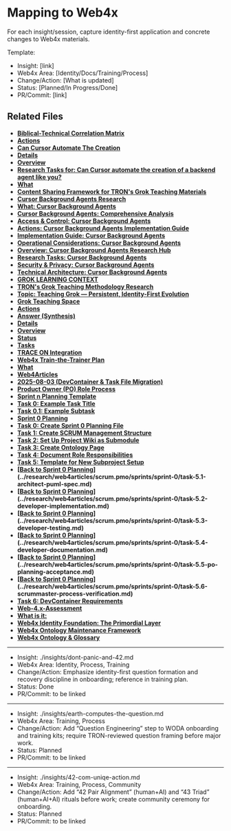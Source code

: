 # Mapping to Web4x
For each insight/session, capture identity-first application and concrete changes to Web4x materials.

Template:
- Insight: [link]
- Web4x Area: [Identity/Docs/Training/Process]
- Change/Action: [What is updated]
- Status: [Planned/In Progress/Done]
- PR/Commit: [link]
## Related Files

- **[Biblical-Technical Correlation Matrix](../research/biblical-technical-correlation.md)**
- **[Actions](../research/can-cursor-automate-the-creation/actions.md)**
- **[Can Cursor Automate The Creation](../research/can-cursor-automate-the-creation/can-cursor-automate-the-creation.md)**
- **[Details](../research/can-cursor-automate-the-creation/details.md)**
- **[Overview](../research/can-cursor-automate-the-creation/overview.md)**
- **[Research Tasks for: Can Cursor automate the creation of a backend agent like you?](../research/can-cursor-automate-the-creation/research-tasks.md)**
- **[What](../research/can-cursor-automate-the-creation/what.md)**
- **[Content Sharing Framework for TRON's Grok Teaching Materials](../research/content-sharing-framework.md)**
- **[Cursor Background Agents Research](../research/cursor-background-agents/0_topic.md)**
- **[What: Cursor Background Agents](../research/cursor-background-agents/1_what.md)**
- **[Cursor Background Agents: Comprehensive Analysis](../research/cursor-background-agents/2_answer.md)**
- **[Access & Control: Cursor Background Agents](../research/cursor-background-agents/access-control.md)**
- **[Actions: Cursor Background Agents Implementation Guide](../research/cursor-background-agents/actions.md)**
- **[Implementation Guide: Cursor Background Agents](../research/cursor-background-agents/implementation-guide.md)**
- **[Operational Considerations: Cursor Background Agents](../research/cursor-background-agents/operational-considerations.md)**
- **[Overview: Cursor Background Agents Research Hub](../research/cursor-background-agents/overview.md)**
- **[Research Tasks: Cursor Background Agents](../research/cursor-background-agents/research-tasks.md)**
- **[Security & Privacy: Cursor Background Agents](../research/cursor-background-agents/security-privacy.md)**
- **[Technical Architecture: Cursor Background Agents](../research/cursor-background-agents/technical-architecture.md)**
- **[GROK LEARNING CONTEXT](../research/grok-learning-context.md)**
- **[TRON's Grok Teaching Methodology Research](../research/grok-teaching-research-analysis.md)**
- **[Topic: Teaching Grok — Persistent, Identity-First Evolution](../research/grok-teaching/0_topic.md)**
- **[Grok Teaching Space](../research/grok-teaching/README.md)**
- **[Actions](../research/grok-teaching/actions.md)**
- **[Answer (Synthesis)](../research/grok-teaching/answer.md)**
- **[Details](../research/grok-teaching/details.md)**
- **[Overview](../research/grok-teaching/overview.md)**
- **[Status](../research/grok-teaching/status.md)**
- **[Tasks](../research/grok-teaching/tasks.md)**
- **[TRACE ON Integration](../research/grok-teaching/trace_on.md)**
- **[Web4x Train-the-Trainer Plan](../research/grok-teaching/train-the-trainer-plan.md)**
- **[What](../research/grok-teaching/what.md)**
- **[Web4Articles](../research/web4articles/README.md)**
- **[2025-08-03 (DevContainer & Task File Migration)](../research/web4articles/docs/process-migration-log.md)**
- **[Product Owner (PO) Role Process](../research/web4articles/scrum.pmo/roles/PO/process.md)**
- **[Sprint n Planning Template](../research/web4articles/scrum.pmo/roles/PO/sprint-n-template/planning.md)**
- **[Task 0: Example Task Title](../research/web4articles/scrum.pmo/roles/PO/sprint-n-template/task-0-example-task.md)**
- **[Task 0.1: Example Subtask](../research/web4articles/scrum.pmo/roles/PO/sprint-n-template/task-0.1-example-subtask.md)**
- **[Sprint 0 Planning](../research/web4articles/scrum.pmo/sprints/sprint-0/planning.md)**
- **[Task 0: Create Sprint 0 Planning File](../research/web4articles/scrum.pmo/sprints/sprint-0/task-0-create-sprint-0-planning-file.md)**
- **[Task 1: Create SCRUM Management Structure](../research/web4articles/scrum.pmo/sprints/sprint-0/task-1-create-scrum-structure.md)**
- **[Task 2: Set Up Project Wiki as Submodule](../research/web4articles/scrum.pmo/sprints/sprint-0/task-2-setup-wiki-submodule.md)**
- **[Task 3: Create Ontology Page](../research/web4articles/scrum.pmo/sprints/sprint-0/task-3-create-ontology-page.md)**
- **[Task 4: Document Role Responsibilities](../research/web4articles/scrum.pmo/sprints/sprint-0/task-4-document-role-responsibilities.md)**
- **[Task 5: Template for New Subproject Setup](../research/web4articles/scrum.pmo/sprints/sprint-0/task-5-template-new-subproject.md)**
- **[[Back to Sprint 0 Planning](./planning.md)](../research/web4articles/scrum.pmo/sprints/sprint-0/task-5.1-architect-puml-spec.md)**
- **[[Back to Sprint 0 Planning](./planning.md)](../research/web4articles/scrum.pmo/sprints/sprint-0/task-5.2-developer-implementation.md)**
- **[[Back to Sprint 0 Planning](./planning.md)](../research/web4articles/scrum.pmo/sprints/sprint-0/task-5.3-developer-testing.md)**
- **[[Back to Sprint 0 Planning](./planning.md)](../research/web4articles/scrum.pmo/sprints/sprint-0/task-5.4-developer-documentation.md)**
- **[[Back to Sprint 0 Planning](./planning.md)](../research/web4articles/scrum.pmo/sprints/sprint-0/task-5.5-po-planning-acceptance.md)**
- **[[Back to Sprint 0 Planning](./planning.md)](../research/web4articles/scrum.pmo/sprints/sprint-0/task-5.6-scrummaster-process-verification.md)**
- **[Task 6: DevContainer Requirements](../research/web4articles/scrum.pmo/sprints/sprint-0/task-6-devcontainer-requirements.md)**
- **[Web-4.x-Assessment](../research/web4x-codingWeb4-wiki/Web-4.x-Assessment.md)**
- **[What is it:](../research/web4x-codingWeb4-wiki/Web-4.x-Home.md)**
- **[Web4x Identity Foundation: The Primordial Layer](../research/web4x-identity-foundation.md)**
- **[Web4x Ontology Maintenance Framework](../research/web4x-ontology-maintenance.md)**
- **[Web4x Ontology & Glossary  ](../research/web4x-ontology.md)**

---
- Insight: ./insights/dont-panic-and-42.md
- Web4x Area: Identity, Process, Training
- Change/Action: Emphasize identity-first question formation and recovery discipline in onboarding; reference in training plan.
- Status: Done
- PR/Commit: to be linked

---
- Insight: ./insights/earth-computes-the-question.md
- Web4x Area: Training, Process
- Change/Action: Add “Question Engineering” step to WODA onboarding and training kits; require TRON-reviewed question framing before major work.
- Status: Planned
- PR/Commit: to be linked

---
- Insight: ./insights/42-com-uniqe-action.md
- Web4x Area: Training, Process, Community
- Change/Action: Add “42 Pair Alignment” (human+AI) and “43 Triad” (human+AI+AI) rituals before work; create community ceremony for onboarding.
- Status: Planned
- PR/Commit: to be linked
